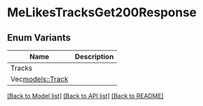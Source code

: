# MeLikesTracksGet200Response

## Enum Variants

| Name | Description |
|---- | -----|
| Tracks |  |
| Vec<models::Track> |  |

[[Back to Model list]](../README.md#documentation-for-models) [[Back to API list]](../README.md#documentation-for-api-endpoints) [[Back to README]](../README.md)


